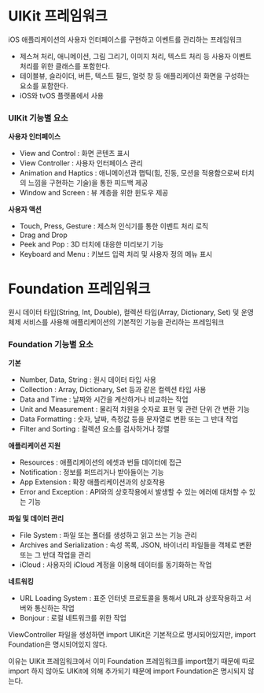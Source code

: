 # UIKit 프레임워크

iOS 애플리케이션의 사용자 인터페이스를 구현하고 이벤트를 관리하는 프레임워크

- 제스쳐 처리, 애니메이션, 그림 그리기, 이미지 처리, 텍스트 처리 등 사용자 이벤트 처리를 위한 클래스를 포함한다.
- 테이블뷰, 슬라이더, 버튼, 텍스트 필드, 얼럿 창 등 애플리케이션 화면을 구성하는 요소를 포함한다.
- iOS와 tvOS 플랫폼에서 사용



### UIKit 기능별 요소

**사용자 인터페이스**

- View and Control : 화면 콘텐츠 표시
- View Controller : 사용자 인터페이스 관리
- Animation and Haptics : 애니메이션과 햅틱(힘, 진동, 모션을 적용함으로써 터치의 느낌을 구현하는 기술)을 통한 피드백 제공
- Window and Screen : 뷰 계층을 위한 윈도우 제공



**사용자 액션**

- Touch, Press, Gesture : 제스쳐 인식기를 통한 이벤트 처리 로직
- Drag and Drop
- Peek and Pop : 3D 터치에 대응한 미리보기 기능
- Keyboard and Menu : 키보드 입력 처리 및 사용자 정의 메뉴 표시



# Foundation 프레임워크

원시 데이터 타입(String, Int, Double), 컬렉션 타입(Array, Dictionary, Set) 및 운영체제 서비스를 사용해 애플리케이션의 기본적인 기능을 관리하는 프레임워크



### Foundation 기능별 요소

**기본**

- Number, Data, String : 원시 데이터 타입 사용
- Collection : Array, Dictionary, Set 등과 같은 컬렉션 타입 사용
- Data and Time : 날짜와 시간을 계산하거나 비교하는 작업
- Unit and Measurement : 물리적 차원을 숫자로 표현 및 관련 단위 간 변환 기능
- Data Formatting : 숫자, 날짜, 측정값 등을 문자열로 변환 또는 그 반대 작업
- Filter and Sorting : 컬렉션 요소를 검사하거나 정렬



**애플리케이션 지원**

- Resources : 애플리케이션의 에셋과 번들 데이터에 접근
- Notification : 정보를 퍼뜨리거나 받아들이는 기능
- App Extension : 확장 애플리케이션과의 상호작용
- Error and Exception : API와의 상호작용에서 발생할 수 있는 에러에 대처할 수 있는 기능



**파일 및 데이터 관리**

- File System : 파일 또는 폴더를 생성하고 읽고 쓰는 기능 관리
- Archives and Serialization : 속성 목록, JSON, 바이너리 파일들을 객체로 변환 또는 그 반대 작업을 관리
- iCloud : 사용자의 iCloud 계정을 이용해 데이터를 동기화하는 작업



**네트워킹**

- URL Loading System : 표준 인터넷 프로토콜을 통해서 URL과 상호작용하고 서버와 통신하는 작업
- Bonjour : 로컬 네트워크를 위한 작업



ViewController 파일을 생성하면 import UIKit은 기본적으로 명시되어있지만, import Foundation은 명시되어있지 않다.

이유는 UIKit 프레임워크에서 이미 Foundation 프레임워크를 import했기 때문에 따로 import 하지 않아도 UIKit에 의해 추가되기 때문에 import Foundation은 명시되지 않는다.